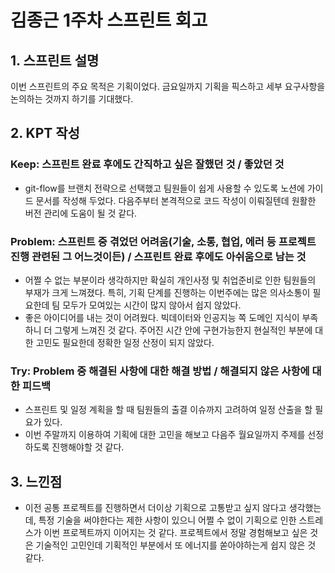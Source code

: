 # 김종근 1주차 스프린트 회고

## 1. 스프린트 설명

이번 스프린트의 주요 목적은 기획이었다. 금요일까지 기획을 픽스하고 세부 요구사항을 논의하는 것까지 하기를 기대했다.

## 2. KPT 작성

### Keep: 스프린트 완료 후에도 간직하고 싶은 잘했던 것 / 좋았던 것

- git-flow를 브랜치 전략으로 선택했고 팀원들이 쉽게 사용할 수 있도록 노션에 가이드 문서를 작성해 두었다. 다음주부터 본격적으로 코드 작성이 이뤄질텐데 원활한 버전 관리에 도움이 될 것 같다.

### Problem: 스프린트 중 겪었던 어려움(기술, 소통, 협업, 에러 등 프로젝트 진행 관련된 그 어느것이든) / 스프린트 완료 후에도 아쉬움으로 남는 것

- 어쩔 수 없는 부분이라 생각하지만 확실히 개인사정 및 취업준비로 인한 팀원들의 부재가 크게 느껴졌다. 특히, 기획 단계를 진행하는 이번주에는 많은 의사소통이 필요한데 팀 모두가 모여있는 시간이 많지 않아서 쉽지 않았다.
- 좋은 아이디어를 내는 것이 어려웠다. 빅데이터와 인공지능 쪽 도메인 지식이 부족하니 더 그렇게 느껴진 것 같다. 주어진 시간 안에 구현가능한지 현실적인 부분에 대한 고민도 필요한데 정확한 일정 산정이 되지 않았다.

### Try: Problem 중 해결된 사항에 대한 해결 방법 / 해결되지 않은 사항에 대한 피드백

- 스프린트 및 일정 계획을 할 때 팀원들의 출결 이슈까지 고려하여 일정 산출을 할 필요가 있다.
- 이번 주말까지 이용하여 기획에 대한 고민을 해보고 다음주 월요일까지 주제를 선정하도록 진행해야할 것 같다.

## 3. 느낀점

- 이전 공통 프로젝트를 진행하면서 더이상 기획으로 고통받고 싶지 않다고 생각했는데, 특정 기술을 써야한다는 제한 사항이 있으니 어쩔 수 없이 기획으로 인한 스트레스가 이번 프로젝트까지 이어지는 것 같다. 프로젝트에서 정말 경험해보고 싶은 것은 기술적인 고민인데 기획적인 부분에서 또 에너지를 쏟아야하는게 쉽지 않은 것 같다.
